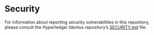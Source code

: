 # Security 

For information about reporting security vulnerabilities in this repository, please consult the Hyperledger Identus repository’s [SECURITY.md](https://github.com/hyperledger-identus/identus/blob/main/SECURITY.md) file.